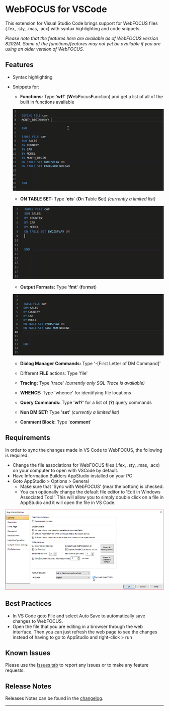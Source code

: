 # WebFOCUS for VSCode

This extension for Visual Studio Code brings support for WebFOCUS files (.fex, .sty, .mas, .acx) with syntax highlighting and code snippets. 

*Please note that the features here are available as of WebFOCUS version 8202M. Some of the functions/features may not yet be available if you are using an older version of WebFOCUS.* 


## Features

 - Syntax highlighting
 - Snippets for:
 
    - **Functions:** Type '**wff**' (**W**eb**F**ocus**F**unction) and get a list of all of the built in functions available

    ![Function snippet](images/Functions.gif)

    - **ON TABLE SET:** Type '**ots**' (**O**n **T**able **S**et) *(currently a limited list)*

    ![ON TABLE SET snippet](images/OnTableSet.gif)   

    - **Output Formats:** Type '**fmt**' (**f**or**m**a**t**)

    ![Format snippet](images/Format.gif)   

    - **Dialog Manager Commands:** Type '-[First Letter of DM Command]'  

    - Different **FILE** actions: Type 'file'

    - **Tracing:** Type 'trace' *(currently only SQL Trace is available)*

    - **WHENCE:** Type 'whence' for identifying file locations

    - **Query Commands:** Type '**wf?**' for a list of (**?**) query commands

    - **Non DM SET:** Type '**set**' *(currently a limited list)*
    
    - **Comment Block:** Type '**comment**'

## Requirements

In order to sync the changes made in VS Code to WebFOCUS, the following is required:
* Change the file associations for WebFOCUS files (.fex, .sty, .mas, .acx) on your computer to open with VSCode by default.
* Have Information Builders AppStudio installed on your PC
* Goto  AppStudio > Options > General 
    - Make sure that 'Sync with WebFOCUS' (near the bottom) is checked. 
    - You can optionally change the default file editor to 'Edit in Windows Associated Tool.' This will allow you to simply double click on a file in AppStudio and it will open the file in VS Code.

 ![App Studio Options](images/AppStudioOptions.png)

## Best Practices

* In VS Code goto File and select Auto Save to automatically save changes to WebFOCUS.
* Open the file that you are editing in a browser through the web interface. Then you can just refresh the web page to see the changes instead of having to go to AppStudio and right-click > run

## Known Issues

Please use the [Issues tab](https://github.com/steebn/WebFOCUS-VSCode/issues) to report any issues or to make any feature requests. 

## Release Notes

Releases Notes can be found in the [changelog](https://marketplace.visualstudio.com/items/steebn.webfocus/changelog).
 
----------
